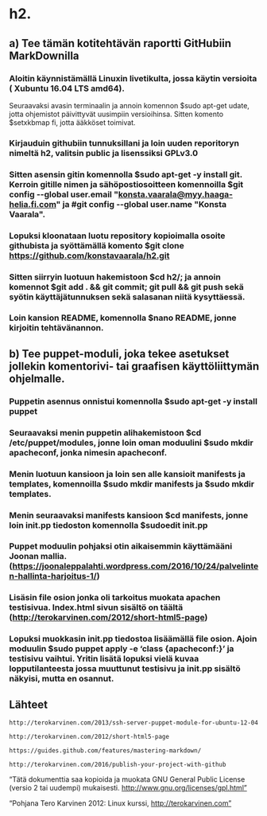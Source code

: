 # h2.

## a) Tee tämän kotitehtävän raportti GitHubiin MarkDownilla

### Aloitin käynnistämällä Linuxin livetikulta, jossa käytin versioita ( Xubuntu 16.04 LTS amd64).
Seuraavaksi avasin terminaalin ja annoin komennon $sudo apt-get udate, jotta ohjemistot päivittyvät uusimpiin versioihinsa.
Sitten komento $setxkbmap fi, jotta ääkköset toimivat.
	
### Kirjauduin githubiin tunnuksillani ja loin uuden reporitoryn nimeltä h2, valitsin public ja lisenssiksi GPLv3.0
	
### Sitten asensin gitin komennolla $sudo apt-get -y install git. Kerroin gitille nimen ja sähöpostiosoitteen komennoilla $git config --global user.email "konsta.vaarala@myy.haaga-helia.fi.com" ja #git config --global user.name "Konsta Vaarala".

### Lopuksi kloonataan luotu repository kopioimalla osoite githubista ja syöttämällä komento $git clone https://github.com/konstavaarala/h2.git

### Sitten siirryin luotuun hakemistoon $cd h2/; ja annoin komennot $git add . && git commit; git pull && git push sekä syötin käyttäjätunnuksen sekä salasanan niitä kysyttäessä.

### Loin kansion README, komennolla $nano README, jonne kirjoitin tehtävänannon.

	

## b) Tee puppet-moduli, joka tekee asetukset jollekin komentorivi- tai graafisen käyttöliittymän ohjelmalle.

### Puppetin asennus onnistui komennolla $sudo apt-get -y install puppet

### Seuraavaksi menin puppetin alihakemistoon $cd /etc/puppet/modules, jonne loin oman moduulini $sudo mkdir apacheconf, jonka nimesin apacheconf.
### Menin luotuun kansioon ja loin sen alle kansioit manifests ja templates, komennoilla $sudo mkdir manifests ja $sudo mkdir templates.

### Menin seuraavaksi manifests kansioon $cd manifests, jonne loin init.pp tiedoston komennolla $sudoedit init.pp
### Puppet moduulin pohjaksi otin aikaisemmin käyttämääni Joonan mallia.(https://joonaleppalahti.wordpress.com/2016/10/24/palvelinten-hallinta-harjoitus-1/)

### Lisäsin file osion jonka oli tarkoitus muokata apachen testisivua. Index.html sivun sisältö on täältä (http://terokarvinen.com/2012/short-html5-page) 

### Lopuksi muokkasin init.pp tiedostoa lisäämällä file osion. Ajoin moduulin $sudo puppet apply -e ‘class {apacheconf:}’ ja testisivu vaihtui. Yritin lisätä lopuksi vielä kuvaa lopputilanteesta jossa muuttunut testisivu ja init.pp sisältö näkyisi, mutta en osannut.

## Lähteet 

	http://terokarvinen.com/2013/ssh-server-puppet-module-for-ubuntu-12-04

	http://terokarvinen.com/2012/short-html5-page

	https://guides.github.com/features/mastering-markdown/

	http://terokarvinen.com/2016/publish-your-project-with-github


“Tätä dokumenttia saa kopioida ja muokata GNU General Public License (versio 2 tai uudempi) mukaisesti. http://www.gnu.org/licenses/gpl.html”

“Pohjana Tero Karvinen 2012: Linux kurssi, http://terokarvinen.com”
